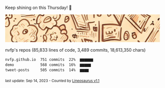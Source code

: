 Keep shining on this Thursday! 🌷

![banner](https://github.com/nvfp/nvfp/raw/main/banner.jpg)

nvfp's repos (85,833 lines of code, 3,489 commits, 18,613,350 chars)

```txt
nvfp.github.io  751 commits  22%  ▆▆▆▆▆▆
demo            568 commits  16%  ▆▆▆▆▆
tweet-posts     505 commits  14%  ▆▆▆▆
```

<sub>last update: Sep 14, 2023 - Counted by [Lineosaurus v1.1](https://github.com/Lineosaurus/Lineosaurus)</sub>